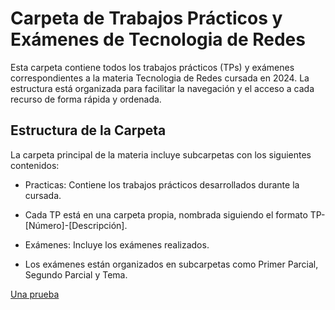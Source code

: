 # Carpeta de Trabajos Prácticos y Exámenes de Tecnologia de Redes
Esta carpeta contiene todos los trabajos prácticos (TPs) y exámenes correspondientes a la materia Tecnologia de Redes cursada en 2024. La estructura está organizada para facilitar la navegación y el acceso a cada recurso de forma rápida y ordenada.
## Estructura de la Carpeta
La carpeta principal de la materia incluye subcarpetas con los siguientes contenidos:

- Practicas: Contiene los trabajos prácticos desarrollados durante la cursada.

- Cada TP está en una carpeta propia, nombrada siguiendo el formato TP-[Número]-[Descripción].

- Exámenes: Incluye los exámenes realizados.

- Los exámenes están organizados en subcarpetas como Primer Parcial, Segundo Parcial y Tema.

[Una prueba](https://forms.gle/XqGCy5gRXSCxhpk2A)
